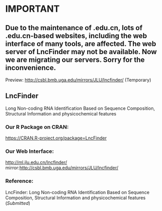 # IMPORTANT
## Due to the maintenance of .edu.cn, lots of .edu.cn-based websites, including the web interface of many tools, are affected. The web server of LncFinder may not be available. Now we are migrating our servers. Sorry for the inconvenience.
Preview: http://csbl.bmb.uga.edu/mirrors/JLU/lncfinder/ (Temporary)
  
## LncFinder
Long Non-coding RNA Identification Based on Sequence Composition, Structural Information and physicochemical features
  
### Our R Package on CRAN:  
https://CRAN.R-project.org/package=LncFinder  

### Our Web Interface:  
http://ml.jlu.edu.cn/lncfinder/
mirror:http://csbl.bmb.uga.edu/mirrors/JLU/lncfinder/
  
### Reference:  
LncFinder: Long Non-coding RNA Identification Based on Sequence Composition, Structural Information and physicochemical features (*Submitted*)
